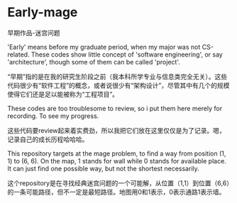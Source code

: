# Early-mage
早期作品-迷宫问题

'Early' means before my graduate period, when my major was not CS-related. These codes show little concept of 'software engineering', or say 'architecture', though some of them can be called 'project'.

“早期”指的是在我的研究生阶段之前（我本科所学专业与信息类完全无关）。这些代码很少有“软件工程”的概念，或者说很少有“架构设计”，尽管其中有几个的规模使得它们还是足以能被称为“工程项目”。

These codes are too troublesome to review, so i put them here merely for recording. To see my progress.

这些代码要review起来着实费劲，所以我把它们放在这里仅仅是为了记录。嗯，记录自己的成长历程哈哈哈。

This repository targets at the mage problem, to find a way from position (1, 1) to (6, 6). On the map, 1 stands for wall while 0 stands for available place. It can just find one possible way, but not the shortest necessarily. 

这个repository是在寻找经典迷宫问题的一个可能解，从位置（1,1）到位置（6,6）的一条可能路径，但不一定是最短路径。地图用0和1表示，0表示通路1表示墙。

